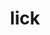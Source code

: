 ---
category: 4-letters
denotation: null
name: lick
reference_link: https://www.etymonline.com/word/lick
root_language: null
root_name: null
title: lick
type: free
word_sums:
- respelling: lick
  sum: 'Lick + '
---